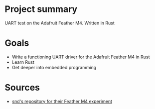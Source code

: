 # Project summary
UART test on the Adafruit Feather M4. Written in Rust

# Goals
- Write a functioning UART driver for the Adafruit Feather M4 in Rust
- Learn Rust
- Get deeper into embedded programming

# Sources
- [snd's repository for their Feather M4 experiment](https://github.com/snd/rust-feather-m4)
